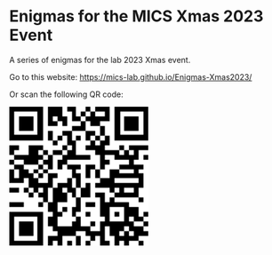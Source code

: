 # Enigmas for the MICS Xmas 2023 Event

A series of enigmas for the lab 2023 Xmas event.

Go to this website:
https://mics-lab.github.io/Enigmas-Xmas2023/

Or scan the following QR code:

<img src="QRcode.png" alt="QR code to website" style="width:250px;"/>

